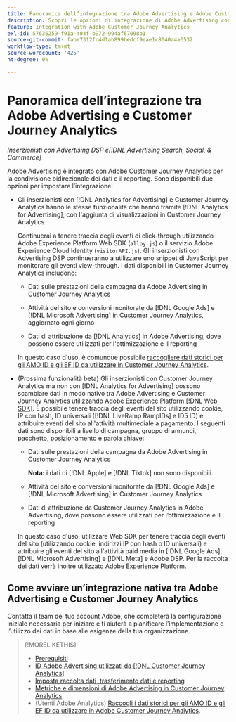 ```yaml
---
title: Panoramica dell’integrazione tra Adobe Advertising e Adobe Customer Journey Analytics
description: Scopri le opzioni di integrazione di Adobe Advertising con Adobe Customer Journey Analytics.
feature: Integration with Adobe Customer Journey Analytics
exl-id: 57636259-f91a-404f-b972-994af67098b1
source-git-commit: fabe7312fc4d1ab899bedcf9eae1c8040a4a6532
workflow-type: tm+mt
source-wordcount: '425'
ht-degree: 0%

---
```


# Panoramica dell’integrazione tra Adobe Advertising e Customer Journey Analytics

<!-- title? If I change, change refs throughout -->

*Inserzionisti con Advertising DSP e[!DNL Advertising Search, Social, & Commerce]*

Adobe Advertising è integrato con Adobe Customer Journey Analytics per la condivisione bidirezionale dei dati e il reporting. Sono disponibili due opzioni per impostare l’integrazione:

* Gli inserzionisti con [!DNL Analytics for Advertising] e Customer Journey Analytics hanno le stesse funzionalità che hanno tramite [!DNL Analytics for Advertising], con l&#39;aggiunta di visualizzazioni in Customer Journey Analytics.

  Continuerai a tenere traccia degli eventi di click-through utilizzando Adobe Experience Platform Web SDK (`alloy.js`) o il servizio Adobe Experience Cloud Identity (`visitorAPI.js`). Gli inserzionisti con Advertising DSP continueranno a utilizzare uno snippet di JavaScript per monitorare gli eventi view-through. I dati disponibili in Customer Journey Analytics includono:

   * Dati sulle prestazioni della campagna da Adobe Advertising in Customer Journey Analytics

   * Attività del sito e conversioni monitorate da [!DNL Google Ads] e [!DNL Microsoft Advertising] in Customer Journey Analytics, aggiornato ogni giorno

   * Dati di attribuzione da [!DNL Analytics] in Adobe Advertising, dove possono essere utilizzati per l&#39;ottimizzazione e il reporting

  In questo caso d&#39;uso, è comunque possibile [raccogliere dati storici per gli AMO ID e gli EF ID da utilizzare in Customer Journey Analytics](/help/integrations/analytics/rvars-to-evars.md).

<!--
  In this use case, you don't need to perform any extra steps except to optionally [collect historical data for AMO IDs and EF IDs for use in Customer Journey Analytics](/help/integrations/analytics/rvars-to-evars.md).
-->

* (Prossima funzionalità beta) Gli inserzionisti con Customer Journey Analytics ma non con [!DNL Analytics for Advertising] possono scambiare dati in modo nativo tra Adobe Advertising e Customer Journey Analytics utilizzando [Adobe Experience Platform [!DNL Web SDK]](https://experienceleague.adobe.com/docs/experience-platform/edge/home.html?lang=it). È possibile tenere traccia degli eventi del sito utilizzando cookie, IP con hash, ID universali ([!DNL LiveRamp RampIDs] e ID5 ID) e attribuire eventi del sito all&#39;attività multimediale a pagamento. I seguenti dati sono disponibili a livello di campagna, gruppo di annunci, pacchetto, posizionamento e parola chiave:

   * Dati sulle prestazioni della campagna da Adobe Advertising in Customer Journey Analytics

     **Nota:** i dati di [!DNL Apple] e [!DNL Tiktok] non sono disponibili.

   * Attività del sito e conversioni monitorate da [!DNL Google Ads] e [!DNL Microsoft Advertising] in Customer Journey Analytics

   * Dati di attribuzione da Customer Journey Analytics in Adobe Advertising, dove possono essere utilizzati per l’ottimizzazione e il reporting

  In questo caso d&#39;uso, utilizzare Web SDK per tenere traccia degli eventi del sito (utilizzando cookie, indirizzi IP con hash o ID universali) e attribuire gli eventi del sito all&#39;attività paid media in [!DNL Google Ads], [!DNL Microsoft Advertising] e [!DNL Meta] e Adobe DSP. Per la raccolta dei dati verrà inoltre utilizzato Adobe Experience Platform.

## Come avviare un’integrazione nativa tra Adobe Advertising e Customer Journey Analytics

Contatta il team del tuo account Adobe, che completerà la configurazione iniziale necessaria per iniziare e ti aiuterà a pianificare l’implementazione e l’utilizzo dei dati in base alle esigenze della tua organizzazione.

>[!MORELIKETHIS]
>
>* [Prerequisiti](prerequisites.md)
>* [ID Adobe Advertising utilizzati da [!DNL Customer Journey Analytics]](ids.md)
>* [Imposta raccolta dati, trasferimento dati e reporting](set-up.md)
>* [Metriche e dimensioni di Adobe Advertising in Customer Journey Analytics](advertising-data-in-cja.md)
>* (Utenti Adobe Analytics) [Raccogli i dati storici per gli AMO ID e gli EF ID da utilizzare in Adobe Customer Journey Analytics](/help/integrations/analytics/rvars-to-evars.md).
